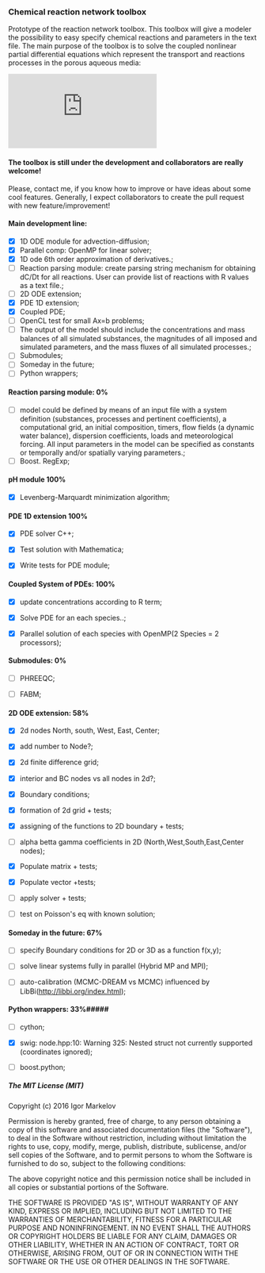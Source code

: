 ### Chemical reaction network toolbox ###

Prototype of the reaction network toolbox. This toolbox will give a modeler the possibility to easy specify chemical reactions and parameters in the text file. The main purpose of the toolbox is to solve the coupled nonlinear partial differential equations which represent the transport and reactions processes in the porous aqueous media:
 
![equation](http://www.sciweavers.org/tex2img.php?eq=%5Cfrac%7B%5Cpartial%20%28%5Cvarepsilon%20C_i%29%7D%7B%5Cpartial%20t%7D%20%3D%20%5Cfrac%7B%5Cpartial%7D%7B%5Cpartial%20x%7D%20%5Cleft%28%5Cvarepsilon%20D_i%20%5Cfrac%7B%5Cpartial%20C_i%7D%7B%5Cpartial%20x%7D%20%2B%20%5Cvarepsilon%20D_%7Bbio%7D%20%5Cfrac%7B%5Cpartial%20C_i%7D%7B%5Cpartial%20x%7D%5Cright%29%20-%20%5Cfrac%7B%5Cpartial%7D%7B%5Cpartial%20x%7D%20%5Cleft%28%5Comega%5Cvarepsilon%20C_i%5Cright%29%20%2B%20%5Cvarepsilon%5Csum%20R%28x%2Ct%2CC_i%2C...%29&bc=White&fc=Black&im=jpg&fs=12&ff=arev&edit=0)


#### The toolbox is still under the development and collaborators are really welcome!

Please, contact me, if you know how to improve or have ideas about some cool features. 
Generally, I expect collaborators to create the pull request with new feature/improvement! 

#### Main development line: ####

- [x] 1D ODE module for advection-diffusion;
- [x] Parallel comp: OpenMP for linear solver;
- [x] 1D ode 6th order approximation of derivatives.;
- [ ] Reaction parsing module: create parsing string mechanism for obtaining dC/Dt for all reactions. User can provide list of reactions with R values as a text file.;
- [ ] 2D ODE extension;
- [x] PDE 1D extension;
- [x] Coupled PDE;
- [ ] OpenCL test for small Ax=b problems;
- [ ] The output of the model should include the concentrations and mass balances of all simulated substances, the magnitudes of all imposed and simulated parameters, and the mass fluxes of all simulated processes.;
- [ ] Submodules;
- [ ] Someday in the future;
- [ ] Python wrappers;

#### Reaction parsing module: 0% ####
- [ ] model could be defined by means of an input file with a system definition (substances, processes and pertinent coefficients), a computational grid, an initial composition, timers, flow fields (a dynamic water balance), dispersion coefficients, loads and meteorological forcing. All input parameters in the model can be specified as constants or temporally and/or spatially varying parameters.;
- [ ] Boost. RegExp;

#### pH module 100% ####
- [x] Levenberg-Marquardt minimization algorithm;


#### PDE 1D extension 100% ####
- [x] PDE solver C++;
- [x] Test solution with Mathematica;
- [x] Write tests for PDE module;


#### Coupled System of PDEs: 100% #####
- [x] update concentrations according to R term;
- [x] Solve PDE for an each species..;
- [x] Parallel solution of each species with OpenMP(2 Species = 2 processors);


#### Submodules: 0% ####
- [ ] PHREEQC;
- [ ] FABM;


#### 2D ODE extension: 58% ####
- [x] 2d nodes North, south, West, East, Center;
- [x] add number to Node?;
- [x] 2d finite difference grid;
- [x] interior and BC nodes vs all nodes in 2d?;
- [x] Boundary conditions;
- [x] formation of 2d grid + tests;
- [x] assigning of the functions to 2D boundary + tests;
- [ ] alpha betta gamma coefficients in 2D (North,West,South,East,Center nodes);
- [x] Populate matrix + tests;
- [x] Populate vector +tests;
- [ ] apply solver + tests;
- [ ] test on Poisson's eq with known solution;


#### Someday in the future: 67% ####
- [ ] specify Boundary conditions for 2D or 3D as a function f(x,y);
- [ ] solve linear systems fully in parallel (Hybrid MP and MPI);
- [ ] auto-calibration (MCMC-DREAM vs MCMC) influenced by LibBi(http://libbi.org/index.html);


#### Python wrappers: 33%#####

- [ ] cython;
- [x] swig: node.hpp:10: Warning 325: Nested struct not currently supported (coordinates ignored);
- [ ] boost.python;


##### The MIT License (MIT)

Copyright (c) 2016 Igor Markelov

Permission is hereby granted, free of charge, to any person obtaining a copy
of this software and associated documentation files (the "Software"), to deal
in the Software without restriction, including without limitation the rights
to use, copy, modify, merge, publish, distribute, sublicense, and/or sell
copies of the Software, and to permit persons to whom the Software is
furnished to do so, subject to the following conditions:

The above copyright notice and this permission notice shall be included in all
copies or substantial portions of the Software.

THE SOFTWARE IS PROVIDED "AS IS", WITHOUT WARRANTY OF ANY KIND, EXPRESS OR
IMPLIED, INCLUDING BUT NOT LIMITED TO THE WARRANTIES OF MERCHANTABILITY,
FITNESS FOR A PARTICULAR PURPOSE AND NONINFRINGEMENT. IN NO EVENT SHALL THE
AUTHORS OR COPYRIGHT HOLDERS BE LIABLE FOR ANY CLAIM, DAMAGES OR OTHER
LIABILITY, WHETHER IN AN ACTION OF CONTRACT, TORT OR OTHERWISE, ARISING FROM,
OUT OF OR IN CONNECTION WITH THE SOFTWARE OR THE USE OR OTHER DEALINGS IN THE
SOFTWARE.
